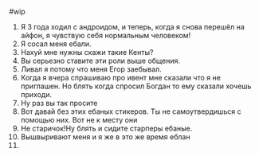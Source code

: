 #wip 
1. Я 3 года ходил с андроидом, и теперь, когда я снова перешёл на айфон, я чувствую себя нормальным человеком!
2. Я сосал меня ебали.
3. Нахуй мне нужны скажи такие Кенты?
4. Вы серьезно ставите эти роли выше общения.
5. Ливал я потому что меня Егор заебывал.
6. Когда я вчера спрашиваю про ивент мне сказали что я не приглашен. Но блять когда спросил Богдан то ему сказали хочешь приходи.
7. Ну раз вы так просите
8. Вот давай без этих ебаных стикеров. Ты не самоутвердишься с помощью них. Вот не к месту они
9. Не старичок!Ну блять и сидите старперы ебаные.
10. Вышвыривают меня и я же в это же время еблан
11. 
 
